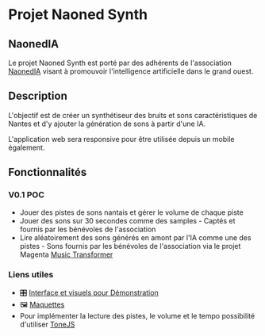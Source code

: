 # Projet Naoned Synth

## NaonedIA

Le projet Naoned Synth est porté par des adhérents de l'association [NaonedIA](http://naonedia.fr/) visant à promouvoir l'intelligence artificielle dans le grand ouest.

## Description

L'objectif est de créer un synthétiseur des bruits et sons caractéristiques de Nantes et d'y ajouter la génération de sons à partir d'une IA.

L'application web sera responsive pour être utilisée depuis un mobile également.

## Fonctionnalités

### V0.1 POC

- Jouer des pistes de sons nantais et gérer le volume de chaque piste
- Jouer des sons sur 30 secondes comme des samples - Captés et fournis par les bénévoles de l'association
- Lire aléatoirement des sons générés en amont par l'IA comme une des pistes - Sons fournis par les bénévoles de l'association via le projet Magenta [Music Transformer](https://magenta.tensorflow.org/piano-transformer)

### Liens utiles

- :control_knobs: [Interface et visuels pour Démonstration](https://naoned-synth.surge.sh/)
- :framed_picture: [Maquettes](https://app.moqups.com/4hpFiZNNCP/view/page/ac41ad94d?ui=0)
- Pour implémenter la lecture des pistes, le volume et le tempo possibilité d'utiliser [ToneJS](https://tonejs.github.io/)
